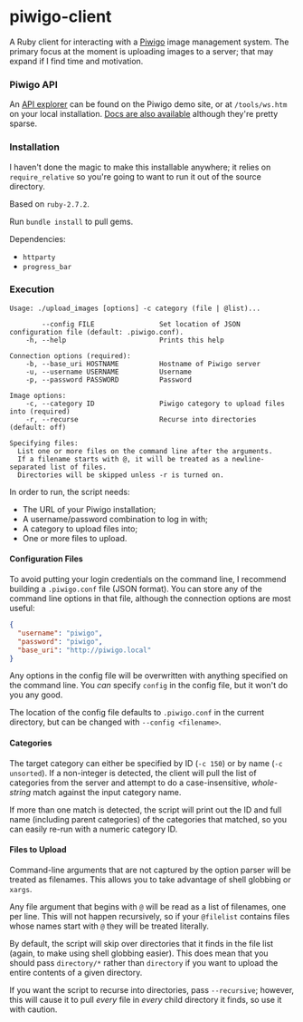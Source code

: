 # piwigo-client
A Ruby client for interacting with a [Piwigo](https://piwigo.org) image management system. The
primary focus at the moment is uploading images to a server; that may expand if I find time and
motivation.

### Piwigo API
An [API explorer](https://piwigo.org/demo/tools/ws.htm) can be found on the Piwigo demo site, or at
`/tools/ws.htm` on your local installation.
[Docs are also available](https://piwigo.org/doc/doku.php?id=dev:webapi:start) although they're
pretty sparse.

### Installation
I haven't done the magic to make this installable anywhere; it relies on `require_relative` so
you're going to want to run it out of the source directory.

Based on `ruby-2.7.2`.

Run `bundle install` to pull gems.

Dependencies:
- `httparty`
- `progress_bar`

### Execution
```
Usage: ./upload_images [options] -c category (file | @list)...

        --config FILE                Set location of JSON configuration file (default: .piwigo.conf).
    -h, --help                       Prints this help

Connection options (required):
    -b, --base_uri HOSTNAME          Hostname of Piwigo server
    -u, --username USERNAME          Username
    -p, --password PASSWORD          Password

Image options:
    -c, --category ID                Piwigo category to upload files into (required)
    -r, --recurse                    Recurse into directories (default: off)

Specifying files:
  List one or more files on the command line after the arguments.
  If a filename starts with @, it will be treated as a newline-separated list of files.
  Directories will be skipped unless -r is turned on.
```
In order to run, the script needs:
- The URL of your Piwigo installation;
- A username/password combination to log in with;
- A category to upload files into;
- One or more files to upload.

#### Configuration Files
To avoid putting your login credentials on the command line, I recommend building a `.piwigo.conf`
file (JSON format). You can store any of the command line options in that file, although the 
connection options are most useful:
```json
{
  "username": "piwigo",
  "password": "piwigo",
  "base_uri": "http://piwigo.local"
}
```
Any options in the config file will be overwritten with anything specified on the command line.
You *can* specify `config` in the config file, but it won't do you any good.

The location of the config file defaults to `.piwigo.conf` in the current directory, but can be
changed with `--config <filename>`.

#### Categories
The target category can either be specified by ID (`-c 150`) or by name (`-c unsorted`). If a
non-integer is detected, the client will pull the list of categories from the server and attempt
to do a case-insensitive, *whole-string* match against the input category name.

If more than one match is detected, the script will print out the ID and full name (including 
parent categories) of the categories that matched, so you can easily re-run with a numeric category
ID.

#### Files to Upload
Command-line arguments that are not captured by the option parser will be treated as filenames.
This allows you to take advantage of shell globbing or `xargs`.

Any file argument that begins with `@` will be read as a list of filenames, one per line. This will
not happen recursively, so if your `@filelist` contains files whose names start with `@` they will
be treated literally.

By default, the script will skip over directories that it finds in the file list (again, to make
using shell globbing easier). This does mean that you should pass `directory/*` rather than
`directory` if you want to upload the entire contents of a given directory.

If you want the script to recurse into directories, pass `--recursive`; however, this will cause it
to pull *every* file in *every* child directory it finds, so use it with caution.

